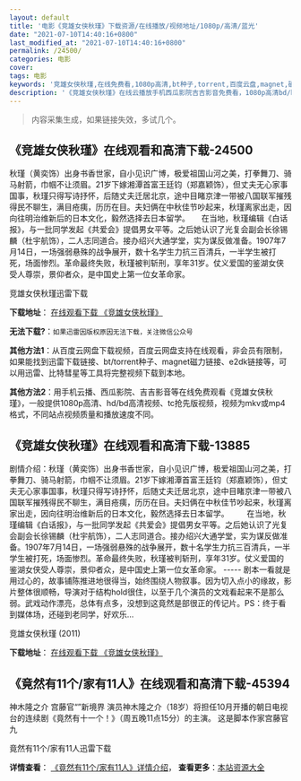 ```yaml
---
layout: default
title: '电影《竞雄女侠秋瑾》下载资源/在线播放/视频地址/1080p/高清/蓝光'
date: "2021-07-10T14:40:16+0800"
last_modified_at: "2021-07-10T14:40:16+0800"
permalink: /24500/
categories: 电影
cover:
tags: 电影
keywords: '竞雄女侠秋瑾,在线免费看,1080p高清,bt种子,torrent,百度云盘,magnet,磁力链,迅雷下载资源'
description: '《竞雄女侠秋瑾》在线云播放手机西瓜影院吉吉影音免费看，1080p高清bd/hd未删减完整版和tc抢先枪版，mkv/mp4格式，附带bt/torrent种子、magnet/磁力链、百度云盘、网盘资源迅雷下载链接'
---
```


>内容采集生成，如果链接失效，多试几个。


## 《竞雄女侠秋瑾》在线观看和高清下载-24500

秋瑾（黄奕饰）出身书香世家，自小见识广博，极爱祖国山河之美，打拳舞刀、骑马射箭，巾帼不让须眉。21岁下嫁湘潭首富王廷钧（郑嘉颖饰），但丈夫无心家事国事，秋瑾只得写诗抒怀，后随丈夫迁居北京，途中目睹京津一带被八国联军摧残得民不聊生，满目疮痍，历历在目。夫妇俩在中秋佳节吵起来，秋瑾离家出走，因向往明治维新后的日本文化，毅然选择去日本留学。</div>　　在当地，秋瑾编辑《白话报》，与一批同学发起《共爱会》提倡男女平等。之后她认识了光复会副会长徐锡麟（杜宇航饰），二人志同道合。接办绍兴大通学堂，实为谋反做准备。1907年7月14日，一场强弱悬殊的战争展开，数十名学生力抗三百清兵，一半学生被打死，场面惨烈。革命最终失败，秋瑾被判斩刑，享年31岁。仗义爱国的鉴湖女侠受人尊崇，景仰者众，是中国史上第一位女革命家。</div>


竞雄女侠秋瑾迅雷下载

**下载地址**： [在线观看下载 《竞雄女侠秋瑾》](https://www.993dy.com//vod-detail-id-17242.html) 


**无法下载?**：`如果迅雷因版权原因无法下载，关注微信公众号 `

**其他方法1**：从百度云网盘下载视频，百度云网盘支持在线观看，非会员有限制，如果能找到迅雷下载链接、bt/torrent种子、magnet磁力链接、e2dk链接等，可以用迅雷、比特彗星等工具将完整视频下载到本地。

**其他方法2**：用手机云播、西瓜影院、吉吉影音等在线免费观看《竞雄女侠秋瑾》，一般提供1080p高清、hd/bd高清视频、tc抢先版视频，视频为mkv或mp4格式，不同站点视频质量和播放速度不同。


## 《竞雄女侠秋瑾》在线观看和高清下载-13885

剧情介绍：秋瑾（黄奕饰）出身书香世家，自小见识广博，极爱祖国山河之美，打拳舞刀、骑马射箭，巾帼不让须眉。21岁下嫁湘潭首富王廷钧（郑嘉颖饰），但丈夫无心家事国事，秋瑾只得写诗抒怀，后随丈夫迁居北京，途中目睹京津一带被八国联军摧残得民不聊生，满目疮痍，历历在目。夫妇俩在中秋佳节吵起来，秋瑾离家出走，因向往明治维新后的日本文化，毅然选择去日本留学。 　　在当地，秋瑾编辑《白话报》，与一批同学发起《共爱会》提倡男女平等。之后她认识了光复会副会长徐锡麟（杜宇航饰），二人志同道合。接办绍兴大通学堂，实为谋反做准备。1907年7月14日，一场强弱悬殊的战争展开，数十名学生力抗三百清兵，一半学生被打死，场面惨烈。革命最终失败，秋瑾被判斩刑，享年31岁。仗义爱国的鉴湖女侠受人尊崇，景仰者众，是中国史上第一位女革命家。 ----- 剧本一看就是用过心的，故事铺陈推进地很得当，始终围绕人物叙事。因为切入点小的缘故，影片整体很顺畅，导演对于结构hold很住，以至于几个演员的文戏看起来不是那么弱。武戏动作漂亮，总体有点多，没想到这竟然是部很正的传记片。PS：终于看到媒体场，还碰到老同学，好欢乐…


竞雄女侠秋瑾 (2011)

**下载地址**： [在线观看下载 《竞雄女侠秋瑾》](https://www.btbtdy.me/btdy/dy5547.html) 


## 《竟然有11个/家有11人》在线观看和高清下载-45394

神木隆之介 宫藤官&ldquo;”新境界 演员神木隆之介（18岁）将担任10月开播的朝日电视台的连续剧《竟然有十一个！》（周五晚11点15分）的主演。 这是脚本作家宫藤官九


竟然有11个/家有11人迅雷下载

**详情查看**： [《竟然有11个/家有11人》详情介绍](/movie/45394/)， **查看更多**：[本站资源大全](/movie/t/all/)

